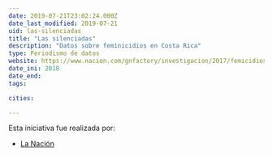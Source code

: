 ```yaml
---
date: 2019-07-21T23:02:24.000Z
date_last_modified: 2019-07-21
uid: las-silenciadas
title: "Las silenciadas"
description: "Datos sobre feminicidios en Costa Rica"
type: Periodismo de datos
website: https://www.nacion.com/gnfactory/investigacion/2017/femicidios/index.html?pk_vid=1df25f77c21d28271521677803f2623d
date_ini: 2018
date_end: 
tags:

cities: 

---
```


Esta iniciativa fue realizada por:

- [La Nación](/organizaciones/la-nacion-cr)
